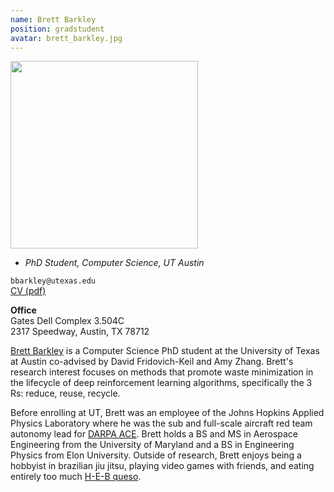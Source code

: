```yaml
---
name: Brett Barkley
position: gradstudent
avatar: brett_barkley.jpg
---
```


<img width="300" src="{{site.baseurl}}/images/people/{{page.avatar}}" data-action="zoom">

- _PhD Student, Computer Science, UT Austin_<br>

<i class="fa fa-envelope-o"></i> `bbarkley@utexas.edu`<br>
<i class="fa fa-newspaper-o"></i> [CV (pdf)](/documents/barkley_resume_2023_web.pdf)

**Office**<br>
Gates Dell Complex 3.504C<br>
2317 Speedway,
Austin, TX 78712

[Brett Barkley](https://bebark.github.io/) is a Computer Science PhD student at the University of Texas at Austin co-advised by David Fridovich-Keil and Amy Zhang. Brett's research interest focuses on methods that promote waste minimization in the lifecycle of deep reinforcement learning algorithms, specifically the 3 Rs: reduce, reuse, recycle. 

Before enrolling at UT, Brett was an employee of the Johns Hopkins Applied Physics Laboratory where he was the sub and full-scale aircraft red team autonomy lead for [DARPA ACE](https://www.darpa.mil/program/air-combat-evolution#:~:text=The%20ACE%20program%20seeks%20to,into%20complex%20human%2Dmachine%20collaboration.). Brett holds a BS and MS in Aerospace Engineering from the University of Maryland and a BS in Engineering Physics from Elon University. Outside of research, Brett enjoys being a hobbyist in brazilian jiu jitsu, playing video games with friends, and eating entirely too much [H-E-B queso](https://www.heb.com/product-detail/h-e-b-queso-classic-mild/2088339).
